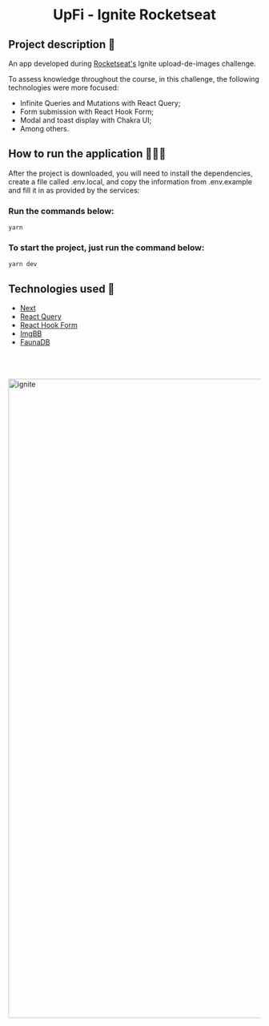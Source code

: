 <h1 align='center'>UpFi - Ignite Rocketseat</h1>

## Project description 🚀

An app developed during [Rocketseat's](https://www.rocketseat.com.br) Ignite upload-de-images challenge.

To assess knowledge throughout the course, in this challenge, the following technologies were more focused:

- Infinite Queries and Mutations with React Query;
- Form submission with React Hook Form;
- Modal and toast display with Chakra UI;
- Among others.

## How to run the application 🧑🏻‍💻

After the project is downloaded, you will need to install the dependencies, create a file called .env.local, and copy the information from .env.example and fill it in as provided by the services:

### Run the commands below:
```
yarn
```
### To start the project, just run the command below:

```
yarn dev
```

## Technologies used 🚀

<ul>
    <li><a href="https://nextjs.org/" target="_blank">Next</a></li>
    <li><a href="https://react-query.tanstack.com/" target="_blank">React Query</a></li>
    <li><a href="https://react-hook-form.com/" target="_blank">React Hook Form</a></li>
    <li><a href="https://imgbb.com/" target="_blank">ImgBB</a></li>
    <li><a href="https://fauna.com/" target="_blank">FaunaDB</a></li>
</ul>
<br><br><br>
<img width="1276" alt="ignite" src="https://user-images.githubusercontent.com/33062949/120908423-79498500-c640-11eb-9ae7-aaf00f231559.png">
